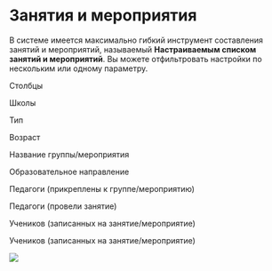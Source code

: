 # Занятия и мероприятия

В системе имеется максимально гибкий инструмент составления занятий и мероприятий, называемый **Настраиваемым списком занятий и мероприятий**. Вы можете отфильтровать настройки по нескольким или одному параметру.

Столбцы

Школы

Тип

&#x20;Возраст

Название группы/мероприятия

Образовательное направление

Педагоги (прикреплены к группе/мероприятию)

Педагоги (провели занятие)

Учеников (записанных на занятие/мероприятие)

Учеников (записанных на занятие/мероприятие)

![](../../.gitbook/assets/Screenshot\_297.png)
